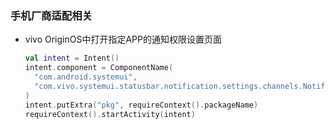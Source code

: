 ### 手机厂商适配相关

* vivo OriginOS中打开指定APP的通知权限设置页面
  
  ```kotlin
  val intent = Intent()
  intent.component = ComponentName(
    "com.android.systemui",  
    "com.vivo.systemui.statusbar.notification.settings.channels.NotificationSettingsActivity"
  )
  intent.putExtra("pkg", requireContext().packageName)
  requireContext().startActivity(intent)
  ```
  
  
